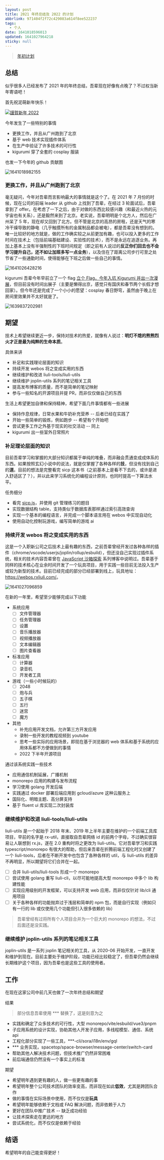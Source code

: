 ```yaml
---
layout: post
title: 2021 年终总结及 2022 的计划
abbrlink: 971404f2f72c429083a614f8ee522237
tags:
  - 个人
date: 1641018596013
updated: 1641027964218
sticky: null
---
```


> [年初计划](/p/4a311eccb0794367a7c3f54ec685fa0e)

## 总结

似乎很多人已经发布了 2021 年的年终总结，吾辈现在好像有点晚了？不过权当新年寄语吧！

首先祝泥萌新年快乐！

[![謹賀新年 2022](/resource/eaf3482a0c3b479cb24566d32e77ba70.png)](https://www.pixiv.net/artworks/95206911)

今年发生了一些特别的事情

- 更换工作，并且从广州跑到了北京
- 基于 web 技术实现插件体系
- 在生产中验证了许多技术的可行性
- kigurumi 穿了全套的 cosplay 服装

也发一下今年的 github 贡献图

![1641018982155](/resource/c3035881586a4c7f8d6e005992536848.png)

### 更换工作，并且从广州跑到了北京

毫无疑问，今年对吾辈而言影响最大的事情就是这个了。在 2021 年 7 月份的时候，现在公司的前端 leader 从 github 上找到了吾辈，在经过 3 轮面试后，吾辈拿到了 offer。在考虑了一下之后，由于对做的东西比较感兴趣（和最近火热的元宇宙也有关系），还是毅然来到了北京。老实说，吾辈明明是个北方人，然后在广州呆了 5 年，现在却又回到了北方。但不管是北京的高昂的房租，还是天气的寒冷干燥导致的静电（几乎触摸所有的金属制品都会被电），都是吾辈没有想到的。唯一比较好的地方就是，做的工作确实较之从前更加有趣，也可以投入更多的工作时间在技术上（包括前端基础建设、实验性的技术），而不是永远在追逐业务。再加上基本上没有半强制性的下班时间规定（即之前有人说过的**反正你们回去也不会学习提升自己，还不如让加班多写一点业务**），以及住在了距离公司步行可至之处节省了一些通勤时间，使得能够在下班之后做一些自己的事情。

![1641026428216](/resource/c8dbf036005345d1924cd88df5b21b95.png)

kigurumi 吾辈今年早前立了一个 flag [立个 Flag，今年入坑 Kigurumi 并出一次漫展](/p/9eb819d95b5143c7844cacb6d6650c59)，但目前没有时间出展子（主要是懒得出京，感觉只有国庆和春节两个长假才想回家）。但今年还是完成了一个小小的愿望：cosplay 春日野穹，虽然由于晚上在房间里效果并不太好就是了。

![1639837202981](/resource/710062b8980248cb8ae32bd227891138.png)

## 期望

技术上希望继续更近一步，保持对技术的热爱，就像有人说过：**明灯不熄的熊熊烈火才正是最为纯粹的生命本质**。

具体来讲

- 补足和实践理论层面的知识
- 持续开发 webos 将之变成实用的东西
- 继续维护和改进 liuli-tools/liuli-utils
- 继续维护 joplin-utils 系列的笔记相关工具
- 提高发布博客的质量，而不是简单的笔记映射
- 参与一些知名的开源项目并提 PR，而非仅仅做自己的东西

生活上希望更加自律和保持精神，希望下面几件事情都有一些进展

- 保持作息规律，日常水果和牛奶补充营养 -- 后者已经在实践了
- 开始一些简单的锻炼，例如跑步 -- 希望有个开始吧
- 尝试更多工作之外基于现实的社交活动 -- 同上
- kigurumi 出一些室外日常照片

### 补足理论层面的知识

目前吾辈学习和掌握的大部分知识都属于单纯的堆叠，而非融会贯通变成成体系的东西。如果按照玄幻小说中的说法，就是仅掌握了各种各样的**技**，但没有找到自己的**道**。目前的想法是完整看完 sicp 这本书（之前基本上是看不下去的，或许是进入舒适区了？），并以此来学习系统化的编程设计原则，也同时提高一下算法水平。

任务细分

- 看完 [sicp.js](https://sourceacademy.org/sicpjs/)，并使用 git 管理练习的题目
- 实现数据结构 table，支持类似于数据库表那样通过索引高效查询
- 实现一个基本的编程语言，并完成一个脚本语言用在 webos 中实现自动化
- 使用自动化控制玩游戏，编写简单的游戏 ai

### 持续开发 webos 将之变成实用的东西

这是一个入职新公司之后技术上最有趣的东西，之前吾辈曾经开发过各种各样的插件（chrome/vscode/userjs/joplin/rollup/esbuild），但还没自己实现过插件系统，相关的技术内容吾辈曾在 [JavaScript 沙箱探索](/p/bafce41b0e6840908c5b5452c0fca1db) 系列博客中说明过。吾辈基于同样的技术核心在业余时间开发了一个玩具项目，用于实践一些目前无法投入生产或较为新型的技术。目前已经完成的部分已经部署到线上，玩具地址：<https://webos.rxliuli.com/>。

![1641027096859](/resource/e603d075a9ee4f179b7585d8fc45c593.png)

在新的一年里，希望至少能够完成以下功能

- 系统应用
  - [ ] 文件管理器
  - [ ] 任务管理器
  - [ ] 设置
  - [ ] 音乐播放器
  - [ ] 视频播放器
  - [ ] 文本编辑器
  - [ ] 图片查看器
- 标准应用
  - [ ] 计算器
  - [ ] 录音机
  - [ ] 开发者工具
- 游戏（一些小时候玩的）
  - [ ] 2048
  - [ ] 炮与兵
  - [ ] 五子棋
  - [ ] 五行
  - [ ] 迷宫
  - [ ] 魔方
- 其他
  - 补充应用开发文档，允许第三方开发应用
  - 录制一些开发的教程视频到 youtube
  - 思考一些实际的应用场景，即现在基于浏览器的 web 体系和基于系统的应用体系都不方便做到的事情
  - 2022 下半年开源项目

通过该系统实践一些技术

- 应用通信机制延展，广播机制
- monorepo 应用的构建与发布流程
- 学习使用 golang 开发后端
- 实践通过 docker 部署后端应用到 gcloud/azure 这种云服务上
- 国际化、明暗主题、高分屏支持
- 基于 fluent ui 库实现二次封装库

### 继续维护和改进 liuli-tools/liuli-utils

liuli-utils 是一个起始于 2018 年末、2019 年上半年主要在维护的一个前端工具库项目，早前的名字是 rx-util，直接取自吾辈网络 id 的前两个字母，不过确实很容易让人联想到 rx.js，遂在 2.0 重构时将之更改为 liuli-utils。它对吾辈学习和实践 typescript/monorepo 有很大的帮助，但后来吾辈在折腾前端工程化时又创建了一个 liuli-tools，后者在不断开发中也包含了各种各样的 util，与 liuli-utils 的差异不再明显，所以期望将它们合并在一起。

- [ ] 合并 liuli-utils/liuli-tools 形成一个 monorepo
- [ ] 尝试使用 golang 重写 liuli-cli，以尽可能地提高大型 monorepo 中多个 lib 构建性能
- [ ] 实现应用级别的开发框架，可以支持开发 web 应用，而非仅仅针对 lib/cli 通用项目
- [ ] 关于各种各样的功能抛弃过于浅层和简单的 npm 包，而是自行实现（例如只有一行的 lib 或仅使用几个功能但引入很多依赖的 lib）

> 吾辈曾经有过将所有个人项目合并为一个巨大的 monorepo 的想法，不过后面还是没实践。

### 继续维护 joplin-utils 系列的笔记相关工具

joplin-utils 是一系列 joplin 笔记相关的工具，从 2020-06 开始开发，一直开发和维护到现在。目前主要处于维护阶段，功能已经比较稳定了，但吾辈仍然会继续长期维护这个项目，因为吾辈也是这些工具的使用者。

## 工作

在现在这家公司中前几天也做了一次年终总结和期望

结果

> 部分信息吾辈使用 \*\*\* 替换了，这是刻意为之

- 实践和确定了众多技术的可行性，大型 monorepo/vite/esbuild/vue3/pnpm
- 子应用系统的设计实现，协助其他人开发子应用，多线程模型、通信、系统 api
- 工程化部分实现了一些工具，\*\*\*-cli/sora/i18n/env/gql
- \*\*\* 业务实现，spacetop/space-browser/message-center/switch-card
- 帮助其他人解决技术问题，但技术推广仍然非常困难
- 前后端通信仍然没有一个事实上的标准

期望

- 希望明年遇到更有趣的人，做一些更有趣的事
- 希望明年整个公司技术团队的效率变高，而非现在如此**低效**，尤其是跨团队合作
- 做的事情在实际场景中使用，而不仅仅是**玩具**
- 希望明年能够依赖于文档或 FAQ 解决问题，而非依赖于人力
- 更好在团队中推广技术 -- 缺乏成功经验
- 让技术探索走在更远的地方
- 尝试系统化，而不仅仅是依赖于经验

## 结语

希望明年的自己能变得更好！
